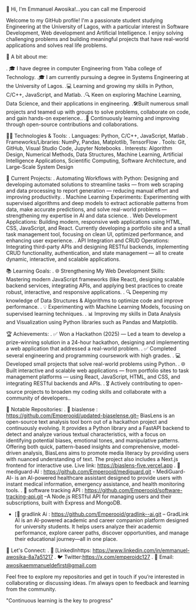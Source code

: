 👋 Hi, I'm Emmanuel Awosika!...you can call me Emperooid  

Welcome to my GitHub profile! I'm a passionate student studying Engineering at the University of Lagos, with a particular interest in Software Development, Web development and Artificial Intelligence. I enjoy solving challenging problems and building meaningful projects that have real-world applications and solves real life problems.


🌟 A bit about me:

. 🎓 I have degree in computer Engineering from Yaba college of Technology.
.🎓 I am currently pursuing a degree in Systems Engineering at the University of Lagos.
.💻 Learning and growing my skills in Python, C/C++, JavaScript, and Matlab.
.🔍 Keen on exploring Machine Learning, Data Science, and their applications in engineering.
.🛠️Built numerous small projects and teamed up with groups to solve problems, collaborate on code, and gain hands-on experience..
.🌱 Continuously learning and improving through open-source contributions and collaborations.


🧑‍💻 Technologies & Tools:
. Languages: Python, C/C++, JavaScript, Matlab
. Frameworks/Libraries: NumPy, Pandas, Matplotlib, TensorFlow
. Tools: Git, GitHub, Visual Studio Code, Jupyter Notebooks
. Interests: Algorithm Design, Numerical Methods, Data Structures, Machine Learning, Artificial Intelligence Applications, Scientific Computing, Software Architecture, and Large-Scale System Design


🚀 Current Projects:
. Automating Workflows with Python: Designing and developing automated solutions to streamline tasks — from web scraping and data processing to report generation — reducing manual effort and improving productivity.
. Machine Learning Experiments: Experimenting with supervised algorithms and deep models to extract actionable patterns from data, make accurate predictions, and solve real-world problems — strengthening my expertise in AI and data science.
. Web Development Applications: Building modern, responsive web applications using HTML, CSS, JavaScript, and React. Currently developing a portfolio site and a small task management tool, focusing on clean UI, optimized performance, and enhancing user experience.
. API Integration and CRUD Operations: Integrating third-party APIs and designing RESTful backends, implementing CRUD functionality, authentication, and state management — all to create dynamic, interactive, and scalable applications.


 📚 Learning Goals:
. 🌐 Strengthening My Web Development Skills: Mastering modern JavaScript frameworks (like React), designing scalable backend services,  integrating APIs, and applying  best practices to create robust, interactive, and responsive applications.
. 🔍 Deepening my knowledge of Data Structures & Algorithms to optimize code and improve performance.
. 💡 Experimenting with Machine Learning Models, focusing on supervised learning techniques.
. 📊 Improving my skills in Data Analysis and Visualization using Python libraries such as Pandas and Matplotlib.


 🏆 Achievements:
. ✅ Won a Hackathon (2025) — Led a team to develop a prize-winning solution in a 24-hour hackathon, designing and implementing a web application that addressed a real-world problem.
. ✅ Completed several engineering and programming coursework with high grades.
. 💻 Developed small projects that solve real-world problems using Python.
. 🌐 Built interactive and scalable web applications — from portfolio sites to task management platforms — using React, JavaScript, HTML, and CSS, and integrating RESTful backends and APIs.
. 🎖 Actively contributing to open-source projects to broaden my coding skills and collaborate with a community of developers..


 📂 Notable Repositories:
. 📁 biaslense : https://github.com/Emperooid/updated-biaselense.git– BiasLens is an open-source text analysis tool born out of a hackathon project and continuously evolving. It provides a Python library and a FastAPI backend to detect and analyze various textual characteristics, with a focus on identifying potential biases, emotional tones, and manipulative patterns. Offering both quick, pattern-based insights and comprehensive, model-driven analysis, BiasLens aims to promote media literacy by providing users with nuanced understanding of text. The project also includes a Next.js frontend for interactive use. Live link: https://biaslens-five.vercel.app 
. 📁 mediguard-AI : https://github.com/Emperooid/mediguard.git - MediGuard-AI- is an AI-powered healthcare assistant designed to provide users with instant medical information, emergency assistance, and health monitoring tools.
. 📁 software tracking API : https://github.com/Emperooid/software-tracking-api.git –A Node.js RESTful API for managing users and their subscriptions, built with Express and MongoDB.
- [📁 gradlink Ai : https://github.com/Emperooid/gradlink--ai.git – GradLink AI is an AI-powered academic and career companion platform designed for university students. It helps users analyze their academic performance, explore career paths, discover opportunities, and manage their educational journey—all in one place.

  
💬 Let's Connect:
. 💼 [LinkedInhttps: https://www.linkedin.com/in/emmanuel-awosika-8a7a51217
. 🐦 Twitter:https://x.com/emperoidc127
. 📧 Email: awosikaemmanueldefirst@gmail.com

Feel free to explore my repositories and get in touch if you’re interested in collaborating or discussing ideas. I’m always open to feedback and learning from the community.

"Continuous learning is the key to progress"
